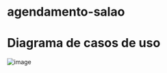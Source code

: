 # agendamento-salao

# Diagrama de casos de uso
![image](https://github.com/raffgon/agendamento-salao/assets/38511839/3febe375-93d4-41cf-af26-8c849b697b7d)
